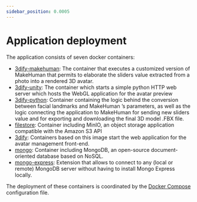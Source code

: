 ```yaml
---
sidebar_position: 0.0005
---
```



# Application deployment

The application consists of seven docker containers:
- [3dify-makehuman](https://hub.docker.com/repository/docker/isislab/3dify-makehuman/general): The container that executes a customized version of MakeHuman that permits to elaborate the sliders value extracted from a photo into a rendered 3D avatar.
- [3dify-unity](https://hub.docker.com/repository/docker/isislab/3dify-unity/general): The container which starts a simple python HTTP web server which hosts the WebGL application for the avatar preview
- [3dify-python](https://hub.docker.com/repository/docker/isislab/3dify-python/general): Container containing the logic behind the conversion between facial landmarks and MakeHuman ’s parameters, as well as the logic connecting the application to MakeHuman for sending new sliders value and for exporting and downloading the final 3D model .FBX file.
- [filestore](https://hub.docker.com/r/minio/minio): Container including MinIO, an object storage application compatible with the Amazon S3 API
- [3dify](https://hub.docker.com/r/isislab/3dify-auth): Containers based on this image start the web application for the avatar management front-end.
- [mongo](https://hub.docker.com/_/mongo): Container including MongoDB, an open-source document-oriented database based on NoSQL.
- [mongo-express](https://hub.docker.com/extensions/saniewski/mongo-express-docker-extension): Extension that allows to connect to any (local or remote) MongoDB server without having to install Mongo Express locally.

The deployment of these containers is coordinated by the [Docker Compose](https://github.com/isislab-unisa/3dify/blob/main/docker-compose.yml) configuration file.
